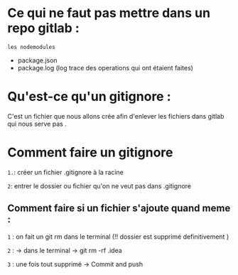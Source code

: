 # Ce qui ne faut pas mettre dans un repo gitlab :

`les nodemodules`

+ package.json
+ package.log
(log trace des operations qui ont étaient faites)

# Qu'est-ce qu'un gitignore :

C'est un fichier que nous allons crée afin d'enlever les fichiers dans gitlab qui nous serve pas .

# Comment faire un gitignore 

`1.`: créer un fichier .gitignore à la racine

`2`:  entrer le dossier ou fichier qu'on ne veut pas dans .gitignore

## Comment faire si un fichier s'ajoute quand meme :

`1` : on fait un git rm dans le terminal
(!! dossier est supprimé definitivement )

`2` : -> dans le terminal -> git rm -rf .idea

`3` : une fois tout supprimé -> Commit and push

